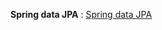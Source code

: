 **Spring data JPA** : [Spring data JPA](https://aliboucoding.com/p/the-full-guide-to-master-spring-boot-data-jpa)